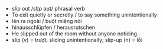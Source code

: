 
- slip out	/slɪp aʊt/	phrasal verb	
- To exit quietly or secretly / to say something unintentionally
- lẻn ra ngoài / buột miệng nói	
- hinausschlüpfen / herausrutschen	
- He slipped out of the room without anyone noticing.	
- slip (v) = trượt, sliding unintentionally; slip-up (n) = lỗi